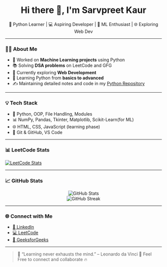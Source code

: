 
<h1 align="center">Hi there 👋, I'm Sarvpreet Kaur</h1>

<p align="center">
🌱 Python Learner | 💻 Aspiring Developer | 🤖 ML Enthusiast | 🌐 Exploring Web Dev
</p>

---

### 👩‍💻 About Me

- 🤖 Worked on **Machine Learning projects** using Python  
- 📚 Solving **DSA problems** on LeetCode and GFG  
- 🔭 Currently exploring **Web Development**  
- 📘 Learning Python from **basics to advanced**  
- ✍️ Maintaining detailed notes and code in my [Python Repository](https://github.com/Sarvpreet-Kaur/PYTHON)

---

### 💡 Tech Stack

- 🐍 Python, OOP, File Handling, Modules  
- 📊 NumPy, Pandas, Tkinter, Matplotlib, Scikit-Learn(for ML)  
- 🌐 HTML, CSS, JavaScript (learning phase)  
- 💾 Git & GitHub, VS Code

---

### 📊 LeetCode Stats

[![LeetCode Stats](https://leetcard.jacoblin.cool/SarvpreetKaur?theme=dark&font=Baloo)](https://leetcode.com/u/Sarvpreet_Kaur/)

---

### 📈 GitHub Stats

<p align="center">
  <img src="https://github-readme-stats.vercel.app/api?username=Sarvpreet-Kaur&show_icons=true&theme=radical" alt="GitHub Stats" />
  <br/>
  <img src="https://github-readme-streak-stats.herokuapp.com/?user=Sarvpreet-Kaur&theme=radical" alt="GitHub Streak" />
</p>

---

### 🌐 Connect with Me

- [💼 LinkedIn](https://www.linkedin.com/in/sarvpreet-kaur-a230702a1)
- [💻 LeetCode](https://leetcode.com/u/Sarvpreet_Kaur/)
- [📗 GeeksforGeeks](https://www.geeksforgeeks.org/user/sarvprehqy9)

---

> 💬 “Learning never exhausts the mind.” – Leonardo da Vinci
> 🌟 Feel Free to connect and collaborate 🔥
